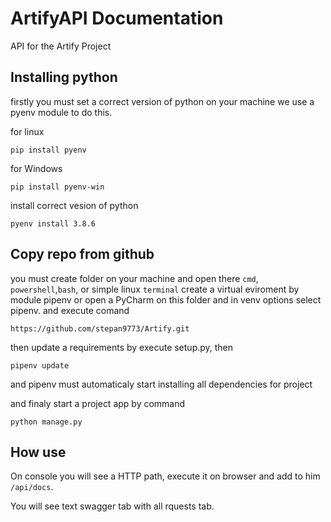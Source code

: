 # ArtifyAPI Documentation
API for the Artify Project


## Installing python 

firstly you must set a correct version of python on your machine 
we use a pyenv module to do this.

for linux

```
pip install pyenv 
``` 
for Windows

```
pip install pyenv-win
```
install correct vesion of python

```
pyenv install 3.8.6
```

## Copy repo from github

you must create folder on your machine and open there `cmd`, `powershell`,`bash`, or simple linux `terminal`
create a virtual eviroment by module pipenv or open a PyCharm on this folder and in venv options select pipenv.
and execute comand

```
https://github.com/stepan9773/Artify.git
```

then update a requirements by execute setup.py, then
```
pipenv update 
```
and pipenv must automaticaly start installing all dependencies for project 

and finaly start a project app by command 
```
python manage.py
```

## How use
On console you will see a HTTP path, execute it on browser and add to him `/api/docs`.

You will see text swagger tab with all rquests tab.